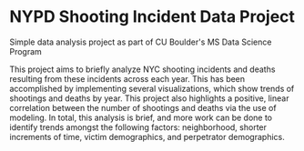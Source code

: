 # NYPD Shooting Incident Data Project
Simple data analysis project as part of CU Boulder's MS Data Science Program

This project aims to briefly analyze NYC shooting incidents and deaths resulting from these incidents across each year. This has been accomplished by implementing several visualizations, which show trends of shootings and deaths by year. This project also highlights a positive, linear correlation between the number of shootings and deaths via the use of modeling. In total, this analysis is brief, and more work can be done to identify trends amongst the following factors: neighborhood, shorter increments of time, victim demographics, and perpetrator demographics. 
